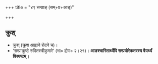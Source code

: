 +++
title = "४९ सम्प्राङ् (सम्+प्र+आङ्)"

+++

## क्रुश्
- क्रुश् (क्रुश आह्वाने रोदने च)।
- 'सम्प्राक्रुष्टे रुदितस्त्रीकुमारे' (भा० द्रोण० २।२१)। **आङश्चारितार्थ्येपि सम्प्रयोरेकतरस्य वैयर्थ्यं विस्पष्टम्।**
